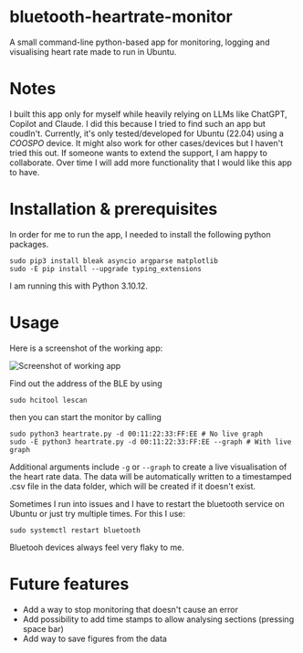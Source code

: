 # bluetooth-heartrate-monitor
A small command-line python-based app for monitoring, logging and visualising heart rate made to run in Ubuntu. 

# Notes
I built this app only for myself while heavily relying on LLMs like ChatGPT, Copilot and Claude. I did this because I tried to find such an app but coudln't. Currently, it's only tested/developed for Ubuntu (22.04) using a *COOSPO* device. It might also work for other cases/devices but I haven't tried this out. If someone wants to extend the support, I am happy to collaborate. Over time I will add more functionality that I would like this app to have. 

# Installation & prerequisites
In order for me to run the app, I needed to install the following python packages. 

```{bash}
sudo pip3 install bleak asyncio argparse matplotlib
sudo -E pip install --upgrade typing_extensions
```

I am running this with Python 3.10.12.

# Usage

Here is a screenshot of the working app:

![Screenshot of working app](example.png)


Find out the address of the BLE by using

```{bash}
sudo hcitool lescan
```

then you can start the monitor by calling

```{bash}
sudo python3 heartrate.py -d 00:11:22:33:FF:EE # No live graph
sudo -E python3 heartrate.py -d 00:11:22:33:FF:EE --graph # With live graph
```

Additional arguments include `-g` or `--graph` to create a live visualisation of the heart rate data. The data will be automatically written to a timestamped .csv file in the data folder, which will be created if it doesn't exist.

Sometimes I run into issues and I have to restart the bluetooth service on Ubuntu or just try multiple times. For this I use:

```{bash}
sudo systemctl restart bluetooth
```

Bluetooh devices always feel very flaky to me.

# Future features
- Add a way to stop monitoring that doesn't cause an error
- Add possibility to add time stamps to allow analysing sections (pressing space bar)
- Add way to save figures from the data 
